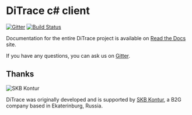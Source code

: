 # DiTrace c# client

[![Gitter](https://badges.gitter.im/ditrace/ditrace.svg)](https://gitter.im/ditrace/ditrace?utm_source=badge&utm_medium=badge&utm_campaign=pr-badge&utm_content=badge)
[![Build Status](https://travis-ci.org/ditrace/csharp.svg?branch=master)](https://travis-ci.org/ditrace/csharp)

Documentation for the entire DiTrace project is available on [Read the Docs][readthedocs] site.

If you have any questions, you can ask us on [Gitter][gitter].

## Thanks

![SKB Kontur](https://kontur.ru/theme/ver-1652188951/common/images/logo_english.png)

DiTrace was originally developed and is supported by [SKB Kontur][kontur], a B2G company based in Ekaterinburg, Russia.

[readthedocs]: http://ditrace.readthedocs.org
[gitter]: https://gitter.im/ditrace/ditrace
[kontur]: https://kontur.ru/eng/about

